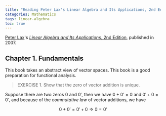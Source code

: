 ```yaml
---
title: "Reading Peter Lax's Linear Algebra and Its Applications, 2nd Edition"
categories: Mathematics
tags: linear-algebra
toc: true
---
```


[Peter Lax](https://en.wikipedia.org/wiki/Peter_Lax)'s [*Linear Algebra and Its Applications*, 2nd Edition](https://www.amazon.com/dp/0471751561), published in 2007.

## Chapter 1. Fundamentals

This book takes an abstract view of vector spaces. This book is a good preparation for functional analysis.

> EXERCISE 1. Show that the zero of vector addition is unique.

Suppose there are two zeros $0$ and $0'$, then we have $0 + 0' = 0$ and $0' + 0 = 0'$, and because of the *commutative law* of vector additions, we have

$$
0 + 0' = 0' + 0 \Rightarrow 0 = 0'
$$